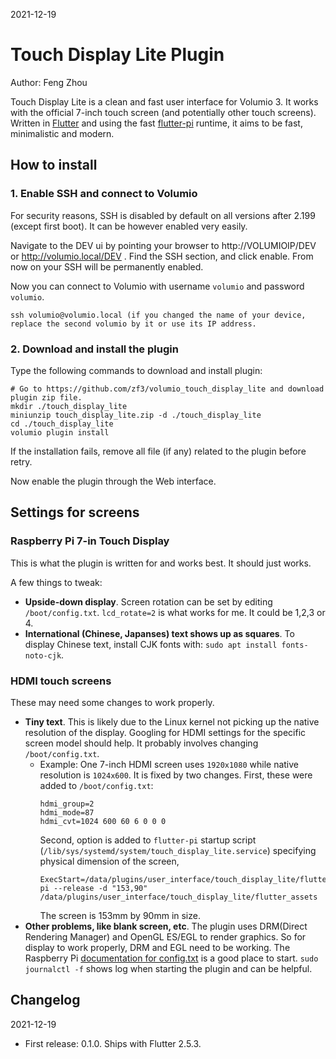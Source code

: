 2021-12-19

# Touch Display Lite Plugin

Author: Feng Zhou

Touch Display Lite is a clean and fast user interface for Volumio 3.
It works with the official 7-inch touch screen (and potentially other touch screens). Written in
[Flutter](https://flutter.dev/) and using the fast [flutter-pi](https://github.com/ardera/flutter-pi) runtime, it aims
to be fast, minimalistic and modern.

## How to install

### 1. Enable SSH and connect to Volumio

For security reasons, SSH is disabled by default on all versions after 2.199 (except first boot). It can be however enabled very easily.

Navigate to the DEV ui by pointing your browser to http://VOLUMIOIP/DEV or http://volumio.local/DEV . Find the SSH section, and click enable. From now on your SSH will be permanently enabled.

Now you can connect to Volumio with username `volumio` and password `volumio`.

```
ssh volumio@volumio.local (if you changed the name of your device, replace the second volumio by it or use its IP address.
```

### 2. Download and install the plugin

Type the following commands to download and install plugin:

```
# Go to https://github.com/zf3/volumio_touch_display_lite and download plugin zip file.
mkdir ./touch_display_lite
miniunzip touch_display_lite.zip -d ./touch_display_lite
cd ./touch_display_lite
volumio plugin install
```
If the installation fails, remove all file (if any) related to the plugin before retry.

Now enable the plugin through the Web interface.

## Settings for screens

### Raspberry Pi 7-in Touch Display

This is what the plugin is written for and works best. It should just works.

A few things to tweak:
 * **Upside-down display**. Screen rotation can be set by editing `/boot/config.txt`. `lcd_rotate=2` is what works for me. It could be 1,2,3 or 4.
 * **International (Chinese, Japanses) text shows up as squares**. To display Chinese text, install CJK fonts with: `sudo apt install fonts-noto-cjk`.

### HDMI touch screens

These may need some changes to work properly.

 * **Tiny text**. This is likely due to the Linux kernel not picking up the native resolution of the display. Googling for HDMI settings for the specific screen model should help. It probably involves changing `/boot/config.txt`. 
   * Example: One 7-inch HDMI screen uses `1920x1080` while native resolution is `1024x600`. It is fixed by two changes. First, these were added to `/boot/config.txt`:
     ```
     hdmi_group=2
     hdmi_mode=87
     hdmi_cvt=1024 600 60 6 0 0 0
     ```
     Second, option is added to `flutter-pi` startup script (`/lib/sys/systemd/system/touch_display_lite.service`) specifying physical dimension of the screen,
     ```
     ExecStart=/data/plugins/user_interface/touch_display_lite/flutter-pi --release -d "153,90" /data/plugins/user_interface/touch_display_lite/flutter_assets
     ```
     The screen is 153mm by 90mm in size.
 * **Other problems, like blank screen, etc**. The plugin uses DRM(Direct Rendering Manager) and OpenGL ES/EGL to render graphics. So for display to work properly, DRM and EGL need to be working. The Raspberry Pi [documentation for config.txt](https://www.raspberrypi.com/documentation/computers/config_txt.html) is a good place to start. `sudo journalctl -f` shows log when starting the plugin and can be helpful. 

## Changelog

2021-12-19

- First release: 0.1.0. Ships with Flutter 2.5.3.